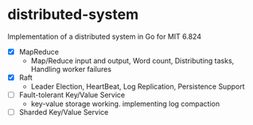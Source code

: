 # distributed-system
Implementation of a distributed system in Go for MIT 6.824 
- [x] MapReduce
  * Map/Reduce input and output, Word count, Distributing tasks, Handling worker failures
- [x] Raft
  * Leader Election, HeartBeat, Log Replication, Persistence Support
- [ ] Fault-tolerant Key/Value Service
  * key-value storage working. implementing log compaction 
- [ ] Sharded Key/Value Service
